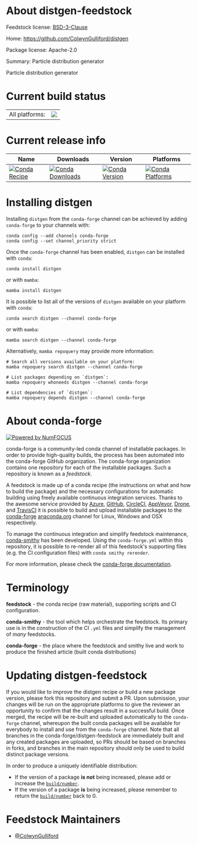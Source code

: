 About distgen-feedstock
=======================

Feedstock license: [BSD-3-Clause](https://github.com/conda-forge/distgen-feedstock/blob/main/LICENSE.txt)

Home: https://github.com/ColwynGulliford/distgen

Package license: Apache-2.0

Summary: Particle distribution generator

Particle distribution generator


Current build status
====================


<table><tr><td>All platforms:</td>
    <td>
      <a href="https://dev.azure.com/conda-forge/feedstock-builds/_build/latest?definitionId=8820&branchName=main">
        <img src="https://dev.azure.com/conda-forge/feedstock-builds/_apis/build/status/distgen-feedstock?branchName=main">
      </a>
    </td>
  </tr>
</table>

Current release info
====================

| Name | Downloads | Version | Platforms |
| --- | --- | --- | --- |
| [![Conda Recipe](https://img.shields.io/badge/recipe-distgen-green.svg)](https://anaconda.org/conda-forge/distgen) | [![Conda Downloads](https://img.shields.io/conda/dn/conda-forge/distgen.svg)](https://anaconda.org/conda-forge/distgen) | [![Conda Version](https://img.shields.io/conda/vn/conda-forge/distgen.svg)](https://anaconda.org/conda-forge/distgen) | [![Conda Platforms](https://img.shields.io/conda/pn/conda-forge/distgen.svg)](https://anaconda.org/conda-forge/distgen) |

Installing distgen
==================

Installing `distgen` from the `conda-forge` channel can be achieved by adding `conda-forge` to your channels with:

```
conda config --add channels conda-forge
conda config --set channel_priority strict
```

Once the `conda-forge` channel has been enabled, `distgen` can be installed with `conda`:

```
conda install distgen
```

or with `mamba`:

```
mamba install distgen
```

It is possible to list all of the versions of `distgen` available on your platform with `conda`:

```
conda search distgen --channel conda-forge
```

or with `mamba`:

```
mamba search distgen --channel conda-forge
```

Alternatively, `mamba repoquery` may provide more information:

```
# Search all versions available on your platform:
mamba repoquery search distgen --channel conda-forge

# List packages depending on `distgen`:
mamba repoquery whoneeds distgen --channel conda-forge

# List dependencies of `distgen`:
mamba repoquery depends distgen --channel conda-forge
```


About conda-forge
=================

[![Powered by
NumFOCUS](https://img.shields.io/badge/powered%20by-NumFOCUS-orange.svg?style=flat&colorA=E1523D&colorB=007D8A)](https://numfocus.org)

conda-forge is a community-led conda channel of installable packages.
In order to provide high-quality builds, the process has been automated into the
conda-forge GitHub organization. The conda-forge organization contains one repository
for each of the installable packages. Such a repository is known as a *feedstock*.

A feedstock is made up of a conda recipe (the instructions on what and how to build
the package) and the necessary configurations for automatic building using freely
available continuous integration services. Thanks to the awesome service provided by
[Azure](https://azure.microsoft.com/en-us/services/devops/), [GitHub](https://github.com/),
[CircleCI](https://circleci.com/), [AppVeyor](https://www.appveyor.com/),
[Drone](https://cloud.drone.io/welcome), and [TravisCI](https://travis-ci.com/)
it is possible to build and upload installable packages to the
[conda-forge](https://anaconda.org/conda-forge) [anaconda.org](https://anaconda.org/)
channel for Linux, Windows and OSX respectively.

To manage the continuous integration and simplify feedstock maintenance,
[conda-smithy](https://github.com/conda-forge/conda-smithy) has been developed.
Using the ``conda-forge.yml`` within this repository, it is possible to re-render all of
this feedstock's supporting files (e.g. the CI configuration files) with ``conda smithy rerender``.

For more information, please check the [conda-forge documentation](https://conda-forge.org/docs/).

Terminology
===========

**feedstock** - the conda recipe (raw material), supporting scripts and CI configuration.

**conda-smithy** - the tool which helps orchestrate the feedstock.
                   Its primary use is in the construction of the CI ``.yml`` files
                   and simplify the management of *many* feedstocks.

**conda-forge** - the place where the feedstock and smithy live and work to
                  produce the finished article (built conda distributions)


Updating distgen-feedstock
==========================

If you would like to improve the distgen recipe or build a new
package version, please fork this repository and submit a PR. Upon submission,
your changes will be run on the appropriate platforms to give the reviewer an
opportunity to confirm that the changes result in a successful build. Once
merged, the recipe will be re-built and uploaded automatically to the
`conda-forge` channel, whereupon the built conda packages will be available for
everybody to install and use from the `conda-forge` channel.
Note that all branches in the conda-forge/distgen-feedstock are
immediately built and any created packages are uploaded, so PRs should be based
on branches in forks, and branches in the main repository should only be used to
build distinct package versions.

In order to produce a uniquely identifiable distribution:
 * If the version of a package **is not** being increased, please add or increase
   the [``build/number``](https://docs.conda.io/projects/conda-build/en/latest/resources/define-metadata.html#build-number-and-string).
 * If the version of a package **is** being increased, please remember to return
   the [``build/number``](https://docs.conda.io/projects/conda-build/en/latest/resources/define-metadata.html#build-number-and-string)
   back to 0.

Feedstock Maintainers
=====================

* [@ColwynGulliford](https://github.com/ColwynGulliford/)

